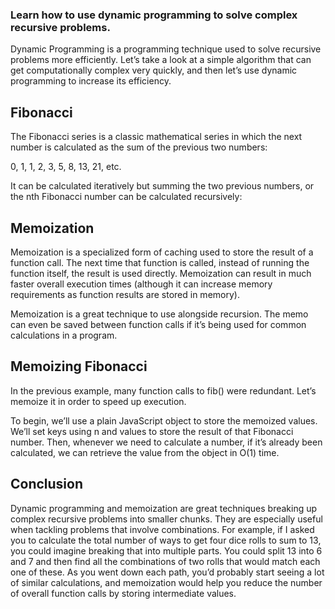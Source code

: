 ### Learn how to use dynamic programming to solve complex recursive problems.

Dynamic Programming is a programming technique used to solve recursive problems more efficiently. 
Let’s take a look at a simple algorithm that can get computationally complex very quickly, 
and then let’s use dynamic programming to increase its efficiency.

## Fibonacci

The Fibonacci series is a classic mathematical series in which the next number is calculated as the sum of the previous two numbers:

0, 1, 1, 2, 3, 5, 8, 13, 21, etc.

It can be calculated iteratively but summing the two previous numbers, or the nth Fibonacci number can be calculated recursively:


## Memoization

Memoization is a specialized form of caching used to store the result of a function call. The next time that function is called, 
instead of running the function itself, the result is used directly. 
Memoization can result in much faster overall execution times (although it can increase memory requirements as function 
results are stored in memory).

Memoization is a great technique to use alongside recursion. The memo can even be saved between function calls if it’s being used for common calculations in a program.

## Memoizing Fibonacci

In the previous example, many function calls to fib() were redundant. Let’s memoize it in order to speed up execution.

To begin, we’ll use a plain JavaScript object to store the memoized values. We’ll set keys using n and values to store the result of that Fibonacci number. Then, whenever we need to calculate a number, if it’s already been calculated, we can retrieve the value from the object in O(1) time.


## Conclusion

Dynamic programming and memoization are great techniques breaking up complex recursive problems into smaller chunks.
They are especially useful when tackling problems that involve combinations. For example, if I asked you to calculate the total number of ways to get four dice rolls to sum to 13, you could imagine breaking that into multiple parts. You could split 13 into 6 and 7 and then find all the combinations of two rolls that would match each one of these. As you went down each path, you’d probably start seeing a lot of similar calculations, 
and memoization would help you reduce the number of overall function calls by storing intermediate values.

